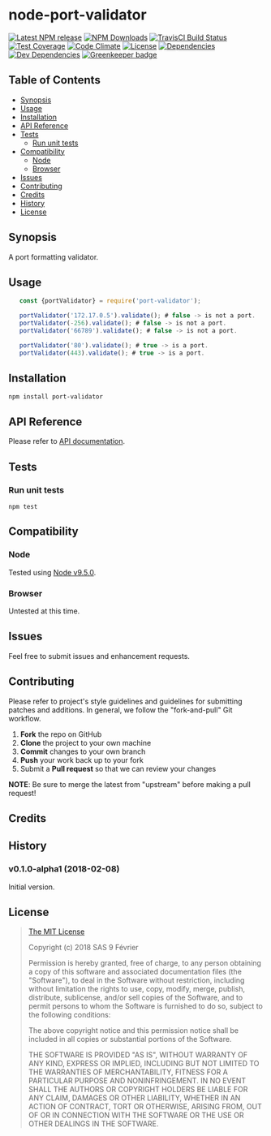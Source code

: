 [npm-badge]: https://img.shields.io/npm/v/port-validator.svg
[npm-badge-url]: https://www.npmjs.com/package/port-validator
[npm-downloads-badge]: https://img.shields.io/npm/dt/port-validator.svg
[npm-downloads-url]: https://npmjs.org/package/port-validator
[travis-badge]: https://img.shields.io/travis/9fv/node-port-validator/master.svg?label=TravisCI
[travis-badge-url]: https://travis-ci.org/9fv/node-port-validator
[circle-badge]: https://circleci.com/gh/9fv/node-port-validator/tree/master.svg?style=svg&circle-token=
[circle-badge-url]: https://circleci.com/gh/9fv/node-port-validator/tree/master
[coveralls-badge]: https://coveralls.io/repos/github/9fv/node-port-validator/badge.svg?branch=master
[coveralls-badge-url]: https://coveralls.io/github/9fv/node-port-validator?branch=master
[codeclimate-badge]: https://img.shields.io/codeclimate/github/9fv/node-port-validator.svg
[codeclimate-badge-url]: https://codeclimate.com/github/9fv/node-port-validator
[ember-observer-badge]: http://emberobserver.com/badges/node-port-validator.svg
[ember-observer-badge-url]: http://emberobserver.com/addons/node-port-validator
[license-badge]: https://img.shields.io/npm/l/port-validator.svg
[license-badge-url]: LICENSE.md
[dependencies-badge]: https://img.shields.io/david/9fv/node-port-validator.svg
[dependencies-badge-url]: https://david-dm.org/9fv/node-port-validator
[devDependencies-badge]: https://img.shields.io/david/dev/9fv/node-port-validator.svg
[devDependencies-badge-url]: https://david-dm.org/9fv/node-port-validator#info=devDependencies
[greenkeeper-badge]: https://badges.greenkeeper.io/9fv/node-port-validator.svg
[greenkeeper-badge-url]: https://greenkeeper.io/


node-port-validator
====================

[![Latest NPM release][npm-badge]][npm-badge-url]
[![NPM Downloads][npm-downloads-badge]][npm-downloads-url]
[![TravisCI Build Status][travis-badge]][travis-badge-url]
[![Test Coverage][coveralls-badge]][coveralls-badge-url]
[![Code Climate][codeclimate-badge]][codeclimate-badge-url]
[![License][license-badge]][license-badge-url]
[![Dependencies][dependencies-badge]][dependencies-badge-url] 
[![Dev Dependencies][devDependencies-badge]][devDependencies-badge-url]
[![Greenkeeper badge][greenkeeper-badge]][greenkeeper-badge-url]

## Table of Contents

* [Synopsis](#synopsis)
* [Usage](#usage)
* [Installation](#installation)
* [API Reference](#api-reference)
* [Tests](#tests)
  * [Run unit tests](#tests_run-unit-tests)
* [Compatibility](#compatibility)
  * [Node](#compatibility_node)
  * [Browser](#compatibility_browser)
* [Issues](#issues)
* [Contributing](#contributing)
* [Credits](#credits)
* [History](#history)
* [License](#license)

## <a name="synopsis"> Synopsis

A port formatting validator.

## <a name="usage"> Usage

```javascript
   const {portValidator} = require('port-validator');

   portValidator('172.17.0.5').validate(); # false -> is not a port.
   portValidator(-256).validate(); # false -> is not a port.
   portValidator('66789').validate(); # false -> is not a port.

   portValidator('80').validate(); # true -> is a port.
   portValidator(443).validate(); # true -> is a port.

```

## <a name="installation"> Installation

    npm install port-validator

## <a name="api-reference"> API Reference

Please refer to [API documentation](docs/API.md).

## <a name="test"> Tests

### <a name="tests_run-unit-tests"> Run unit tests

    npm test

## <a name="compatibility"> Compatibility

### <a name="compatibility_node"> Node

Tested using [Node v9.5.0](https://nodejs.org/dist/v9.5.0/docs/api/).

### <a name="compatibility_browser"> Browser

Untested at this time.

## <a name="issues"> Issues

Feel free to submit issues and enhancement requests.

## <a name="contributing"> Contributing

Please refer to project's style guidelines and guidelines for submitting patches and additions. In general, we follow the "fork-and-pull" Git workflow.

 1. **Fork** the repo on GitHub
 2. **Clone** the project to your own machine
 3. **Commit** changes to your own branch
 4. **Push** your work back up to your fork
 5. Submit a **Pull request** so that we can review your changes

**NOTE**: Be sure to merge the latest from "upstream" before making a pull request!

## <a name="credits"> Credits


## <a name="history"> History

### v0.1.0-alpha1 (2018-02-08)

Initial version.

## <a name="license"> License

>
> [The MIT License](https://opensource.org/licenses/MIT)
>
> Copyright (c) 2018 SAS 9 Février
>
> Permission is hereby granted, free of charge, to any person obtaining a copy
> of this software and associated documentation files (the "Software"), to deal
> in the Software without restriction, including without limitation the rights
> to use, copy, modify, merge, publish, distribute, sublicense, and/or sell
> copies of the Software, and to permit persons to whom the Software is
> furnished to do so, subject to the following conditions:
>
> The above copyright notice and this permission notice shall be included in all
> copies or substantial portions of the Software.
>
> THE SOFTWARE IS PROVIDED "AS IS", WITHOUT WARRANTY OF ANY KIND, EXPRESS OR
> IMPLIED, INCLUDING BUT NOT LIMITED TO THE WARRANTIES OF MERCHANTABILITY,
> FITNESS FOR A PARTICULAR PURPOSE AND NONINFRINGEMENT. IN NO EVENT SHALL THE
>AUTHORS OR COPYRIGHT HOLDERS BE LIABLE FOR ANY CLAIM, DAMAGES OR OTHER
> LIABILITY, WHETHER IN AN ACTION OF CONTRACT, TORT OR OTHERWISE, ARISING FROM,
> OUT OF OR IN CONNECTION WITH THE SOFTWARE OR THE USE OR OTHER DEALINGS IN THE
> SOFTWARE.
>
